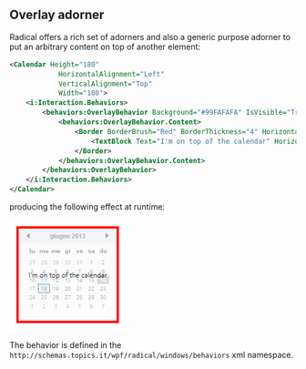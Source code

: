 ## Overlay adorner

Radical offers a rich set of adorners and also a generic purpose adorner to put an arbitrary content on top of another element:

```xml
<Calendar Height="180" 
            HorizontalAlignment="Left" 
            VerticalAlignment="Top" 
            Width="180">
    <i:Interaction.Behaviors>
        <behaviors:OverlayBehavior Background="#99FAFAFA" IsVisible="True" IsHitTestVisible="False">
            <behaviors:OverlayBehavior.Content>
                <Border BorderBrush="Red" BorderThickness="4" HorizontalAlignment="Stretch" VerticalAlignment="Stretch">
                    <TextBlock Text="I'm on top of the calendar" HorizontalAlignment="Center" VerticalAlignment="Center" />
                </Border>
            </behaviors:OverlayBehavior.Content>
        </behaviors:OverlayBehavior>
    </i:Interaction.Behaviors>            
</Calendar>
```

producing the following effect at runtime:

![Overlay adorner sample](../images/calendar-overlay-adorner.png)

The behavior is defined in the `http://schemas.topics.it/wpf/radical/windows/behaviors` xml namespace.

